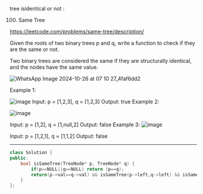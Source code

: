 tree isidentical or not :

100. Same Tree

https://leetcode.com/problems/same-tree/description/

Given the roots of two binary trees p and q, write a function to check if they are the same or not.

Two binary trees are considered the same if they are structurally identical, and the nodes have the same value.

 ![WhatsApp Image 2024-10-26 at 07 10 27_4faf6dd2](https://github.com/user-attachments/assets/643e8688-68fb-4122-adb5-e67614701967)


Example 1:

![image](https://github.com/user-attachments/assets/d700a1d2-beea-48c9-9a7f-95990b57a059)
Input: p = [1,2,3], q = [1,2,3]
Output: true
Example 2:

![image](https://github.com/user-attachments/assets/557a044a-9581-44a6-bd89-254187211b38)


Input: p = [1,2], q = [1,null,2]
Output: false
Example 3:
![image](https://github.com/user-attachments/assets/d80ed877-6130-45f3-9a29-4585834f6ad4)


Input: p = [1,2,1], q = [1,1,2]
Output: false

---

```cpp
class Solution {
public:
    bool isSameTree(TreeNode* p, TreeNode* q) {
        if(p==NULL||q==NULL) return (p==q);
        return(p->val==q->val) && isSameTree(p->left,q->left) && isSameTree(p->right,q->right);
    }
};

```

